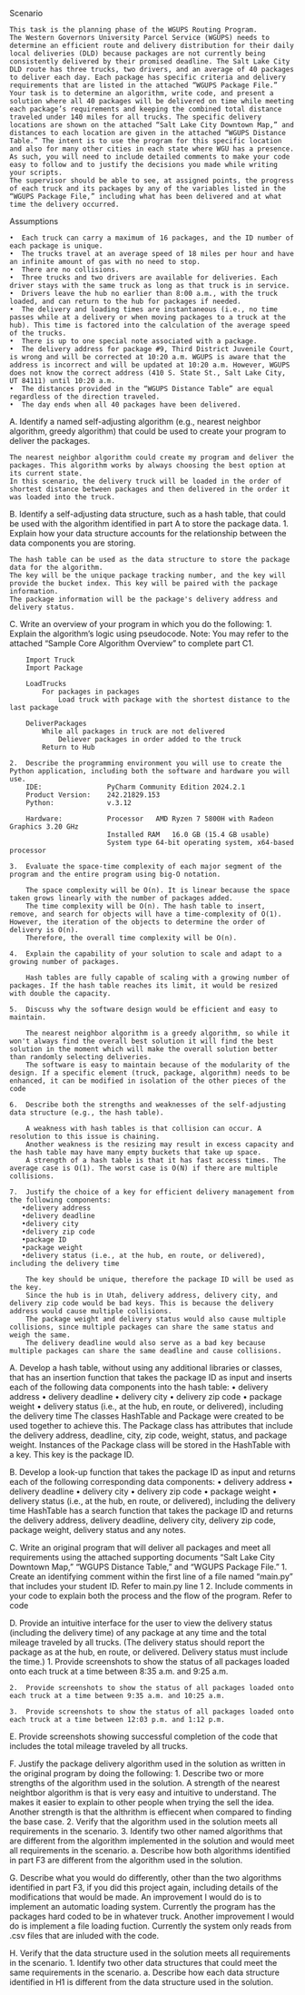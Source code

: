 Scenario

	This task is the planning phase of the WGUPS Routing Program.
	The Western Governors University Parcel Service (WGUPS) needs to determine an efficient route and delivery distribution for their daily local deliveries (DLD) because packages are not currently being consistently delivered by their promised deadline. The Salt Lake City DLD route has three trucks, two drivers, and an average of 40 packages to deliver each day. Each package has specific criteria and delivery requirements that are listed in the attached “WGUPS Package File.”
	Your task is to determine an algorithm, write code, and present a solution where all 40 packages will be delivered on time while meeting each package’s requirements and keeping the combined total distance traveled under 140 miles for all trucks. The specific delivery locations are shown on the attached “Salt Lake City Downtown Map,” and distances to each location are given in the attached “WGUPS Distance Table.” The intent is to use the program for this specific location and also for many other cities in each state where WGU has a presence. As such, you will need to include detailed comments to make your code easy to follow and to justify the decisions you made while writing your scripts.
	The supervisor should be able to see, at assigned points, the progress of each truck and its packages by any of the variables listed in the “WGUPS Package File,” including what has been delivered and at what time the delivery occurred.

Assumptions

	•  Each truck can carry a maximum of 16 packages, and the ID number of each package is unique.
	•  The trucks travel at an average speed of 18 miles per hour and have an infinite amount of gas with no need to stop.
	•  There are no collisions.
	•  Three trucks and two drivers are available for deliveries. Each driver stays with the same truck as long as that truck is in service.
	•  Drivers leave the hub no earlier than 8:00 a.m., with the truck loaded, and can return to the hub for packages if needed.
	•  The delivery and loading times are instantaneous (i.e., no time passes while at a delivery or when moving packages to a truck at the hub). This time is factored into the calculation of the average speed of the trucks.
	•  There is up to one special note associated with a package.
	•  The delivery address for package #9, Third District Juvenile Court, is wrong and will be corrected at 10:20 a.m. WGUPS is aware that the address is incorrect and will be updated at 10:20 a.m. However, WGUPS does not know the correct address (410 S. State St., Salt Lake City, UT 84111) until 10:20 a.m.
	•  The distances provided in the “WGUPS Distance Table” are equal regardless of the direction traveled.
	•  The day ends when all 40 packages have been delivered.

A.  Identify a named self-adjusting algorithm (e.g., nearest neighbor algorithm, greedy algorithm) that could be used to create your program to deliver the packages.

	The nearest neighbor algorithm could create my program and deliver the packages. This algorithm works by always choosing the best option at its current state.
	In this scenario, the delivery truck will be loaded in the order of shortest distance between packages and then delivered in the order it was loaded into the truck.

B.  Identify a self-adjusting data structure, such as a hash table, that could be used with the algorithm identified in part A to store the package data.
	1.  Explain how your data structure accounts for the relationship between the data components you are storing.
	
	The hash table can be used as the data structure to store the package data for the algorithm. 
	The key will be the unique package tracking number, and the key will provide the bucket index. This key will be paired with the package information.
 	The package information will be the package's delivery address and delivery status.

C.  Write an overview of your program in which you do the following:
	1.  Explain the algorithm’s logic using pseudocode.
	Note: You may refer to the attached “Sample Core Algorithm Overview” to complete part C1.
  	
		Import Truck
		Import Package
		
		LoadTrucks
			For packages in packages
				Load truck with package with the shortest distance to the last package
		
		DeliverPackages
			While all packages in truck are not delivered
				Deliever packages in order added to the truck
			Return to Hub

	2.  Describe the programming environment you will use to create the Python application, including both the software and hardware you will use.
		IDE:				PyCharm Community Edition 2024.2.1
		Product Version: 	242.21829.153
		Python:				v.3.12

		Hardware:			Processor	AMD Ryzen 7 5800H with Radeon Graphics 3.20 GHz
							Installed RAM	16.0 GB (15.4 GB usable)
				 			System type	64-bit operating system, x64-based processor
		
	3.  Evaluate the space-time complexity of each major segment of the program and the entire program using big-O notation.

 		The space complexity will be O(n). It is linear because the space taken grows linearly with the number of packages added. 
		The time complexity will be O(n). The hash table to insert, remove, and search for objects will have a time-complexity of O(1). However, the iteration of the objects to determine the order of delivery is O(n). 
		Therefore, the overall time complexity will be O(n). 

	4.  Explain the capability of your solution to scale and adapt to a growing number of packages.

        Hash tables are fully capable of scaling with a growing number of packages. If the hash table reaches its limit, it would be resized with double the capacity.
		
	5.  Discuss why the software design would be efficient and easy to maintain.

		The nearest neighbor algorithm is a greedy algorithm, so while it won't always find the overall best solution it will find the best solution in the moment which will make the overall solution better than randomly selecting deliveries. 
    	The software is easy to maintain because of the modularity of the design. If a specific element (truck, package, algorithm) needs to be enhanced, it can be modified in isolation of the other pieces of the code

	6.  Describe both the strengths and weaknesses of the self-adjusting data structure (e.g., the hash table).

    	A weakness with hash tables is that collision can occur. A resolution to this issue is chaining. 
		Another weakness is the resizing may result in excess capacity and the hash table may have many empty buckets that take up space. 
    	A strength of a hash table is that it has fast access times. The average case is O(1). The worst case is O(N) if there are multiple collisions. 
    
	7.  Justify the choice of a key for efficient delivery management from the following components:
       •delivery address
       •delivery deadline
       •delivery city
       •delivery zip code
       •package ID
       •package weight
       •delivery status (i.e., at the hub, en route, or delivered), including the delivery time

		The key should be unique, therefore the package ID will be used as the key. 
		Since the hub is in Utah, delivery address, delivery city, and delivery zip code would be bad keys. This is because the delivery address would cause multiple collisions.
		The package weight and delivery status would also cause multiple collisions, since multiple packages can share the same status and weigh the same.
		The delivery deadline would also serve as a bad key because multiple packages can share the same deadline and cause collisions. 

A.  Develop a hash table, without using any additional libraries or classes, that has an insertion function that takes the package ID as input and inserts each of the following data components into the hash table:
	•   delivery address
	•   delivery deadline
	•   delivery city
	•   delivery zip code
	•   package weight
	•   delivery status (i.e., at the hub, en route, or delivered), including the delivery time
 	The classes HashTable and Package were created to be used together to achieve this. The Package class has attributes that include the delivery address, deadline, city, zip code, weight, status, and package weight. Instances of the Package class will be stored in the HashTable with a key. This key is the package ID.


B.  Develop a look-up function that takes the package ID as input and returns each of the following corresponding data components:
	•   delivery address
	•   delivery deadline
	•   delivery city
	•   delivery zip code
	•   package weight
	•   delivery status (i.e., at the hub, en route, or delivered), including the delivery time
 	HashTable has a search function that takes the package ID and returns the delivery address, delivery deadline, delivery city, delivery zip code, package weight, delivery status and any notes. 


C.  Write an original program that will deliver all packages and meet all requirements using the attached supporting documents “Salt Lake City Downtown Map,” “WGUPS Distance Table,” and “WGUPS Package File.”
	1.  Create an identifying comment within the first line of a file named “main.py” that includes your student ID.
	Refer to main.py line 1
	2.  Include comments in your code to explain both the process and the flow of the program.
	Refer to code

D.  Provide an intuitive interface for the user to view the delivery status (including the delivery time) of any package at any time and the total mileage traveled by all trucks. (The delivery status should report the package as at the hub, en route, or delivered. Delivery status must include the time.)
	1.  Provide screenshots to show the status of all packages loaded onto each truck at a time between 8:35 a.m. and 9:25 a.m.
	
	2.  Provide screenshots to show the status of all packages loaded onto each truck at a time between 9:35 a.m. and 10:25 a.m.
	
	3.  Provide screenshots to show the status of all packages loaded onto each truck at a time between 12:03 p.m. and 1:12 p.m.	
 
E.  Provide screenshots showing successful completion of the code that includes the total mileage traveled by all trucks.
	
F.  Justify the package delivery algorithm used in the solution as written in the original program by doing the following:
	1.  Describe two or more strengths of the algorithm used in the solution.
	A strength of the nearest neightbor algorithm is that is very easy and intuitive to understand. The makes it easier to explain to other people when trying the sell the idea. 
 	Another strength is that the althrithm is effiecent when compared to finding the base case. 
	2.  Verify that the algorithm used in the solution meets all requirements in the scenario.
	3.  Identify two other named algorithms that are different from the algorithm implemented in the solution and would meet all requirements in the scenario.
		a.  Describe how both algorithms identified in part F3 are different from the algorithm used in the solution.

G.  Describe what you would do differently, other than the two algorithms identified in part F3, if you did this project again, including details of the modifications that would be made.
	An improvement I would do is to implement an automatic loading system. Currently the program has the packages hard coded to be in whatever truck. 
 	Another improvement I would do is implement a file loading fuction. Currently the system only reads from .csv files that are inluded with the code. 
 	
H.  Verify that the data structure used in the solution meets all requirements in the scenario.
	1.  Identify two other data structures that could meet the same requirements in the scenario.
		a.  Describe how each data structure identified in H1 is different from the data structure used in the solution.
